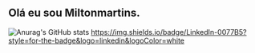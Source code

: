 ## Olá eu sou Miltonmartins.
![Anurag's GitHub stats](https://github-readme-stats.vercel.app/api?username=anuraghazra&show_icons=true&theme=radical)
	https://img.shields.io/badge/LinkedIn-0077B5?style=for-the-badge&logo=linkedin&logoColor=white
